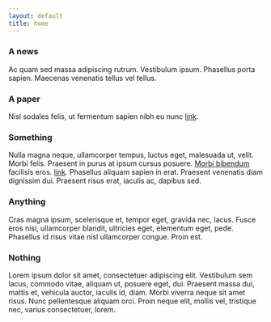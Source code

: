 ```yaml
---
layout: default
title: home
---
```

<div class="main">
  <div class="container">
    <div class="row">
      <div class="col-sm-6">
        <h3><i class="fa fa-file-o"></i> A news</h3>
        <p>
<!--lorem-->
Ac quam sed massa adipiscing rutrum. Vestibulum ipsum. Phasellus porta
sapien. Maecenas venenatis tellus vel tellus.
<!--/lorem-->
        </p>
      </div>
      <div class="col-sm-6">
        <h3><i class="fa fa-bullhorn"></i> A paper</h3>
        <p>
<!--lorem-->
Nisl sodales felis, ut fermentum sapien nibh eu nunc 
<!--/lorem-->
        <a target="_blank" href="">link</a>.</p>
      </div>
      <div class="col-sm-6">
        <h3><i class="fa fa-wrench"></i> Something</h3>
        <p>
<!--lorem-->
Nulla magna neque, ullamcorper tempus, luctus eget, malesuada ut, velit.  Morbi
felis. Praesent in purus at ipsum cursus posuere. <a target="_blank" href="#">Morbi bibendum</a>
facilisis eros. <a target="_blank" href="">link</a>. Phasellus aliquam sapien in
erat. Praesent venenatis diam dignissim dui. Praesent risus erat, iaculis ac,
dapibus sed.
<!--/lorem-->
      </p>
      </div>
      <div class="col-sm-6">
        <h3><i class="fa fa-cogs"></i> Anything</h3>
        <p>
<!--lorem-->
Cras magna ipsum, scelerisque et, tempor eget, gravida nec, lacus. Fusce
eros nisi, ullamcorper blandit, ultricies eget, elementum eget, pede. Phasellus
id risus vitae nisl ullamcorper congue. Proin est.
<!--/lorem-->
      </p>
      </div>
      <div class="col-sm-6">
        <h3><i class="fa fa-cloud"></i> Nothing</h3>
        <p>
<!--lorem-->
<p>Lorem ipsum dolor sit amet, consectetuer adipiscing elit. Vestibulum sem
lacus, commodo vitae, aliquam ut, posuere eget, dui. Praesent massa dui, mattis
et, vehicula auctor, iaculis id, diam. Morbi viverra neque sit amet risus. Nunc
pellentesque aliquam orci. Proin neque elit, mollis vel, tristique nec, varius
consectetuer, lorem. 
<!--/lorem-->
      </div>
    </div>
  </div>
</div>
